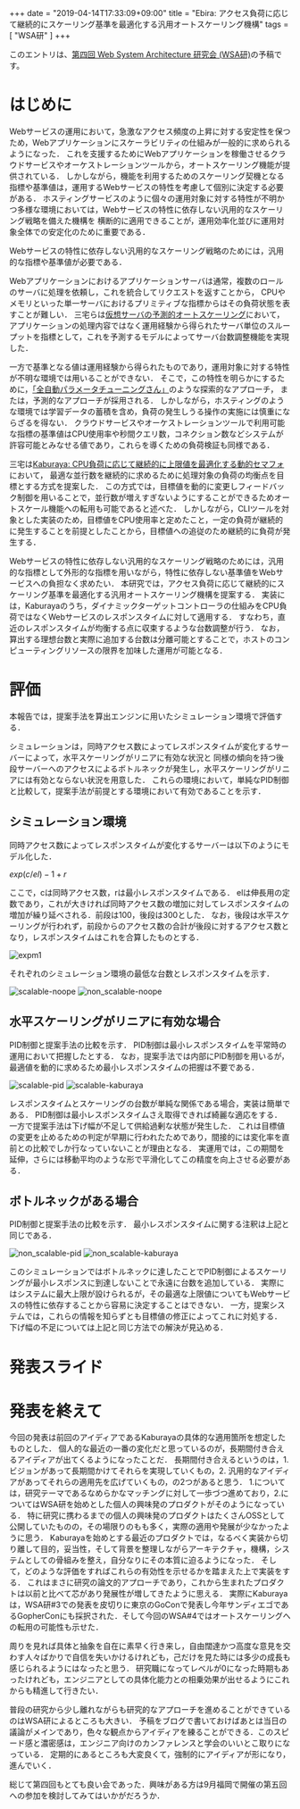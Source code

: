 +++
date = "2019-04-14T17:33:09+09:00"
title = "Ebira: アクセス負荷に応じて継続的にスケーリング基準を最適化する汎用オートスケーリング機構"
tags = [ "WSA研" ]
+++

このエントリは、[第四回 Web System Architecture 研究会 (WSA研)](https://websystemarchitecture.hatenablog.jp/entry/2019/02/26/100725)の予稿です。

# はじめに

Webサービスの運用において，急激なアクセス頻度の上昇に対する安定性を保つため，Webアプリケーションにスケーラビリティの仕組みが一般的に求められるようになった．
これを支援するためにWebアプリケーションを稼働させるクラウドサービスやオーケストレーションツールから，オートスケーリング機能が提供されている．
しかしながら，機能を利用するためのスケーリング契機となる指標や基準値は，運用するWebサービスの特性を考慮して個別に決定する必要がある．
ホスティングサービスのように個々の運用対象に対する特性が不明かつ多様な環境においては，Webサービスの特性に依存しない汎用的なスケーリング戦略を備えた機構を
横断的に適用できることが，運用効率化並びに運用対象全体での安定化のために重要である．

Webサービスの特性に依存しない汎用的なスケーリング戦略のためには，汎用的な指標や基準値が必要である．

Webアプリケーションにおけるアプリケーションサーバは通常，複数のロールのサーバに処理を依頼し，これを統合してリクエストを返すことから，
CPUやメモリといった単一サーバにおけるプリミティブな指標からはその負荷状態を表すことが難しい．
三宅らは[仮想サーバの予測的オートスケーリング](https://www.ipsj.or.jp/event/fit/fit2018/FIT2018_program_web/data/html/abstract/CL-002.html)において，
アプリケーションの処理内容ではなく運用経験から得られたサーバ単位のスループットを指標として，これを予測するモデルによってサーバ台数調整機能を実現した．

一方で基準となる値は運用経験から得られたものであり，運用対象に対する特性が不明な環境では用いることができない．
そこで，この特性を明らかにするために，[「全自動パラメータチューニングさん」](https://blog.mirakui.com/entry/2013/02/20/003401)のような探索的なアプローチ，
または，予測的なアプローチが採用される．
しかしながら，ホスティングのような環境では学習データの蓄積を含め，負荷の発生しうる操作の実施には慎重にならざるを得ない．
クラウドサービスやオーケストレーションツールで利用可能な指標の基準値はCPU使用率や秒間クエリ数，コネクション数などシステムが許容可能とみなせる値であり，これらを導くための負荷検証も同様である．

三宅は[Kaburaya: CPU負荷に応じて継続的に上限値を最適化する動的セマフォ](https://blog.monochromegane.com/blog/2018/11/25/wsa_3_kaburaya/)において，
最適な並行数を継続的に求めるために処理対象の負荷の均衡点を目標とする方式を提案した．
この方式では，目標値を動的に変更しフィードバック制御を用いることで，並行数が増えすぎないようにすることができるためオートスケール機能への転用も可能であると述べた． しかしながら，CLIツールを対象とした実装のため，目標値をCPU使用率と定めたこと，一定の負荷が継続的に発生することを前提としたことから，目標値への追従のため継続的に負荷が発生する．

Webサービスの特性に依存しない汎用的なスケーリング戦略のためには，汎用的な指標として外形的な指標を用いながら，特性に依存しない基準値をWebサービスへの負担なく求めたい．
本研究では，アクセス負荷に応じて継続的にスケーリング基準を最適化する汎用オートスケーリング機構を提案する．
実装には，Kaburayaのうち，ダイナミックターゲットコントローラの仕組みをCPU負荷ではなくWebサービスのレスポンスタイムに対して適用する．
すなわち，直近のレスポンスタイムが均衡する点に収束するような台数調整が行う．
なお，算出する理想台数と実際に追加する台数は分離可能とすることで，ホストのコンピューティングリソースの限界を加味した運用が可能となる．

# 評価

本報告では，提案手法を算出エンジンに用いたシミュレーション環境で評価する．

シミュレーションは，同時アクセス数によってレスポンスタイムが変化するサーバーによって，水平スケーリングがリニアに有効な状況と
同様の傾向を持つ後段サーバーへのアクセスによるボトルネックが発生し，水平スケーリングがリニアには有効とならない状況を用意した．
これらの環境において，単純なPID制御と比較して，提案手法が前提とする環境において有効であることを示す．

## シミュレーション環境

同時アクセス数によってレスポンスタイムが変化するサーバーは以下のようにモデル化した．

$exp(c/el)-1+r$

ここで，cは同時アクセス数，rは最小レスポンスタイムである．
elは伸長用の定数であり，これが大きければ同時アクセス数の増加に対してレスポンスタイムの増加が繰り延べされる．前段は100，後段は300とした．
なお，後段は水平スケーリングが行われず，前段からのアクセス数の合計が後段に対するアクセス数となり，レスポンスタイムはこれを合算したものとする．

![expm1](https://user-images.githubusercontent.com/1845486/56059986-804a1500-5da0-11e9-8916-10b66ae6e0ba.png)

それぞれのシミュレーション環境の最低な台数とレスポンスタイムを示す．

![scalable-noope](https://user-images.githubusercontent.com/1845486/56057806-bedcd100-5d9a-11e9-947e-0424283270c9.png)
![non_scalable-noope](https://user-images.githubusercontent.com/1845486/56057928-10855b80-5d9b-11e9-8085-b518bfeebdc2.png)

## 水平スケーリングがリニアに有効な場合

PID制御と提案手法の比較を示す．
PID制御は最小レスポンスタイムを平常時の運用において把握したとする．
なお，提案手法では内部にPID制御を用いるが，最適値を動的に求めるため最小レスポンスタイムの把握は不要である．

![scalable-pid](https://user-images.githubusercontent.com/1845486/56058043-5a6e4180-5d9b-11e9-80af-da6add2d8acd.png)
![scalable-kaburaya](https://user-images.githubusercontent.com/1845486/56058136-8e496700-5d9b-11e9-9847-2d497f0664ec.png)

レスポンスタイムとスケーリングの台数が単純な関係である場合，実装は簡単である．
PID制御は最小レスポンスタイムさえ取得できれば綺麗な適応をする．
一方で提案手法は下げ幅が不足して供給過剰な状態が発生した．
これは目標値の変更を止めるための判定が早期に行われたためであり，間接的には変化率を直前との比較でしか行なっていないことが理由となる．
実運用では，この期間を延伸，さらには移動平均のような形で平滑化してこの精度を向上させる必要がある．

## ボトルネックがある場合

PID制御と提案手法の比較を示す．
最小レスポンスタイムに関する注釈は上記と同じである．

![non_scalable-pid](https://user-images.githubusercontent.com/1845486/56058547-a077d500-5d9c-11e9-8c8d-41da2ba4dfdc.png)
![non_scalable-kaburaya](https://user-images.githubusercontent.com/1845486/56058588-beddd080-5d9c-11e9-9b34-ad8812f8f025.png)

このシミュレーションではボトルネックに達したことでPID制御によるスケーリングが最小レスポンスに到達しないことで永遠に台数を追加している．
実際にはシステムに最大上限が設けられるが，その最適な上限値についてもWebサービスの特性に依存することから容易に決定することはできない．
一方，提案システムでは，これらの情報を知らずとも目標値の修正によってこれに対処する．
下げ幅の不足については上記と同じ方法での解決が見込める．

# 発表スライド

<script async class="speakerdeck-embed" data-id="70c79a7d33df43f59cb4c9a75aed39df" data-ratio="1.77777777777778" src="//speakerdeck.com/assets/embed.js"></script>

# 発表を終えて

今回の発表は前回のアイディアであるKaburayaの具体的な適用箇所を想定したものとした．
個人的な最近の一番の変化だと思っているのが，長期間付き合えるアイディアが出てくるようになったことだ．
長期間付き合えるというのは，1. ビジョンがあって長期間かけてそれらを実現していくもの，2. 汎用的なアイディアがあってそれらの適用先を広げていくもの，の2つがあると思う．
1.については，研究テーマであるなめらかなマッチングに対して一歩づつ進めており，2.についてはWSA研を始めとした個人の興味発のプロダクトがそのようになっている．
特に研究に携わるまでの個人の興味発のプロダクトはたくさんOSSとして公開していたものの，その場限りのもも多く，実際の適用や発展が少なかったように思う．
Kaburayaを始めとする最近のプロダクトでは，なるべく実装から切り離して目的，妥当性，そして背景を整理しながらアーキテクチャ，機構，システムとしての骨組みを整え，自分なりにその本質に迫るようになった．
そして，どのような評価をすればこれらの有効性を示せるかを踏まえた上で実装をする．
これはまさに研究の論文的アプローチであり，これから生まれたプロダクトは以前と比べて芯があり発展性が増してきたように思える．
実際にKaburayaは，WSA研#3での発表を皮切りに東京のGoConで発表し今年サンディエゴであるGopherConにも採択された．そして今回のWSA#4ではオートスケーリングへの転用の可能性も示せた．

周りを見れば具体と抽象を自在に素早く行き来し，自由闊達かつ高度な意見を交わす人々ばかりで自信を失いかけるけれども，己だけを見た時には多少の成長も感じられるようにはなったと思う．
研究職になってレベルが0になった時期もあったけれども，エンジニアとしての具体化能力との相乗効果が出せるようにこれからも精進して行きたい．

普段の研究から少し離れながらも研究的なアプローチを進めることができているのはWSA研によるところも大きい．
予稿をブログで書いておけばあとは当日の議論がメインであり，色々な観点からアイディアを練ることができる．このスピード感と濃密感は，エンジニア向けのカンファレンスと学会のいいとこ取りになっている．
定期的にあるところも大変良くて，強制的にアイディアが形になり，進んでいく．

総じて第四回もとても良い会であった．興味がある方は9月福岡で開催の第五回への参加を検討してみてはいかがだろうか．
